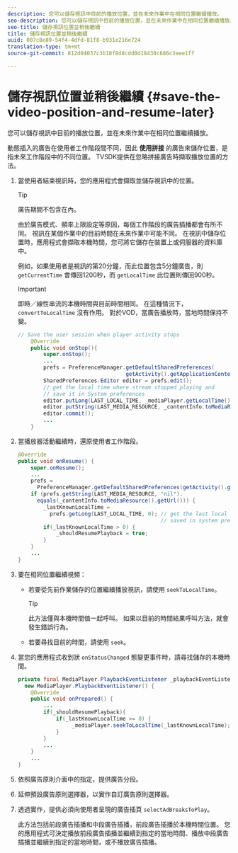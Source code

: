 ```yaml
---
description: 您可以儲存視訊中目前的播放位置，並在未來作業中在相同位置繼續播放。
seo-description: 您可以儲存視訊中目前的播放位置，並在未來作業中在相同位置繼續播放。
seo-title: 儲存視訊位置並稍後繼續
title: 儲存視訊位置並稍後繼續
uuid: 007c8e89-54f4-4dfd-81f8-b931e216e724
translation-type: tm+mt
source-git-commit: 812d04037c3b18f8d8cdd0d18430c686c3eee1ff

---
```



# 儲存視訊位置並稍後繼續 {#save-the-video-position-and-resume-later}

您可以儲存視訊中目前的播放位置，並在未來作業中在相同位置繼續播放。

動態插入的廣告在使用者工作階段間不同，因此 **使用拼接** 的廣告來儲存位置，是指未來工作階段中的不同位置。 TVSDK提供在忽略拼接廣告時擷取播放位置的方法。

1. 當使用者結束視訊時，您的應用程式會擷取並儲存視訊中的位置。

   >[!TIP]
   >
   >廣告期間不包含在內。

   由於廣告模式、頻率上限設定等原因，每個工作階段的廣告插播都會有所不同。 視訊在某個作業中的目前時間在未來作業中可能不同。 在視訊中儲存位置時，應用程式會擷取本機時間，您可將它儲存在裝置上或伺服器的資料庫中。

   例如，如果使用者是視訊的第20分鐘，而此位置包含5分鐘廣告，則 `getCurrentTime` 會傳回1200秒，而 `getLocalTime` 此位置則傳回900秒。

   >[!IMPORTANT]
   >
   >即時／線性串流的本機時間與目前時間相同。 在這種情況下， `convertToLocalTime` 沒有作用。 對於VOD，當廣告播放時，當地時間保持不變。

   ```java
   // Save the user session when player activity stops 
       @Override 
       public void onStop(){ 
           super.onStop(); 
           ... 
           prefs = PreferenceManager.getDefaultSharedPreferences( 
                                     getActivity().getApplicationContext()); 
           SharedPreferences.Editor editor = prefs.edit(); 
           // get the local time where stream stopped playing and  
           // save it in System preferences 
           editor.putLong(LAST_LOCAL_TIME, _mediaPlayer.getLocalTime());  
           editor.putString(LAST_MEDIA_RESOURCE, _contentInfo.toMediaResource().getUrl()); 
           editor.commit(); 
           ... 
       }
   ```

1. 當播放器活動繼續時，還原使用者工作階段。

   ```java
   @Override 
   public void onResume() { 
       super.onResume(); 
       ... 
       prefs =  
         PreferenceManager.getDefaultSharedPreferences(getActivity().getApplicationContext()); 
       if (prefs.getString(LAST_MEDIA_RESOURCE, "nil"). 
         equals(_contentInfo.toMediaResource().getUrl())) { 
           _lastKnownLocalTime =  
             prefs.getLong(LAST_LOCAL_TIME, 0); // get the last local time  
                                                // saved in system preferences 
           if(_lastKnownLocalTime > 0) { 
               _shouldResumePlayback = true; 
           } 
       } 
       ... 
   } 
   ```

1. 要在相同位置繼續視頻：

   * 若要從先前作業儲存的位置繼續播放視訊，請使用 `seekToLocalTime`。

      >[!TIP]
      >
      >此方法僅與本機時間值一起呼叫。 如果以目前的時間結果呼叫方法，就會發生錯誤行為。

   * 若要尋找目前的時間，請使用 `seek`。

1. 當您的應用程式收到狀 `onStatusChanged` 態變更事件時，請尋找儲存的本機時間。

   ```java
   private final MediaPlayer.PlaybackEventListener _playbackEventListener =  
     new MediaPlayer.PlaybackEventListener() { 
       @Override 
       public void onPrepared() { 
           ... 
           if(_shouldResumePlayback){ 
               if(_lastKnownLocalTime >= 0) { 
                    _mediaPlayer.seekToLocalTime(_lastKnownLocalTime); 
               } 
           } 
           ... 
       } 
       ... 
   }
   ```

1. 依照廣告原則介面中的指定，提供廣告分段。
1. 延伸預設廣告原則選擇器，以實作自訂廣告原則選擇器。
1. 透過實作，提供必須向使用者呈現的廣告插頁 `selectAdBreaksToPlay`。

   此方法包括前段廣告插播和中段廣告插播，前段廣告插播於本機時間位置。 您的應用程式可決定播放前段廣告插播並繼續到指定的當地時間、播放中段廣告插播並繼續到指定的當地時間，或不播放廣告插播。
